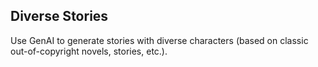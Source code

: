 ## Diverse Stories

Use GenAI to generate stories with diverse characters (based on classic out-of-copyright novels, stories, etc.).


